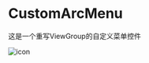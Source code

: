 # CustomArcMenu
这是一个重写ViewGroup的自定义菜单控件

![icon](https://github.com/wangjia55/CustomArcMenu/blob/master/shot_arc_menu.png)
